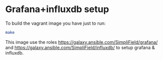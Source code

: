 Grafana+influxdb setup
======

To build the vagrant image you have just to run:
```bash
make
```

This image use the roles https://galaxy.ansible.com/SimpliField/grafana/ and 
https://galaxy.ansible.com/SimpliField/influxdb/ to 
setup grafana & influxdb.
